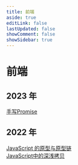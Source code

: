 ```yaml
---
title: 前端
aside: true
editLink: false
lastUpdated: false
showComment: false
showSidebar: true
---
```


# 前端

## 2023 年
 <a-timeline mode="left" labelPosition="relative">
      <a-timeline-item label="2023-05-12">
          <div :style="{ marginBottom: '5px' }">
          <a href="/categories/frontend/2023/05/12/手写Promise">手写Promise</a>
          </div>
      </a-timeline-item>
</a-timeline>

## 2022 年

 <a-timeline mode="left" labelPosition="relative">
        <a-timeline-item label="2022-04-26">
          <div :style="{ marginBottom: '5px' }">
          <a href="/categories/frontend/2022/04/26/JavaScript的原型与原型链">JavaScript 的原型与原型链</a>
          </div>
      </a-timeline-item>
      <a-timeline-item label="2022-10-23">
          <div :style="{ marginBottom: '5px' }">
          <a href="/categories/frontend/2022/10/23/JavaScript中的深浅拷贝">JavaScript中的深浅拷贝</a>
          </div>
      </a-timeline-item>
</a-timeline>
